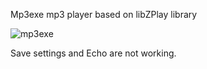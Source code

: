 Mp3exe mp3 player based on libZPlay library

![mp3exe](https://user-images.githubusercontent.com/105551354/168439432-91bd5722-9b01-4305-9227-e1c39772afc8.png)

Save settings and Echo are not working.
